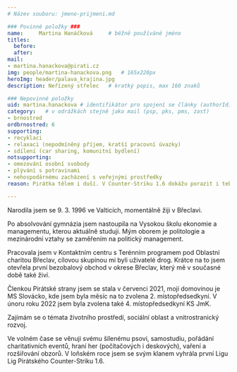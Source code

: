 ```yaml
---
# Název souboru: jmeno-prijmeni.md

### Povinné položky ###
name:     Martina Hanáčková 	# běžně používáné jméno
titles:
  before:  
  after:
mail:
- martina.hanackova@pirati.cz
img: people/martina-hanackova.png   # 165x220px
heroImg: header/palava_krajina.jpg
description: Neřízený střelec 	# kratký popis, max 160 znaků

### Nepovinné položky
uid: martina.hanackova # identifikátor pro spojení se články (authorId)
category: 	# v odrážkách stejně jako mail (psp, pks, pms, zast)
- brnostred
ordbrnostred: 6
supporting:
- recyklaci
- relaxaci (nepodmíněný příjem, kratší pracovní úvazky)
- sdílení (car sharing, komunitní bydlení)
notsupporting:
- omezování osobní svobody
- plývání s potravinami
- nehospodárnému zacházení s veřejnými prostředky
reason: Pirátka tělem i duší. V Counter-Striku 1.6 dokážu porazit i tebe. 

---
```


Narodila jsem se 9. 3. 1996 ve Valticích, momentálně žiji v Břeclavi.

Po absolvování gymnázia jsem nastoupila na Vysokou školu ekonomie a managementu, kterou aktuálně studuji. Mým oborem je politologie a mezinárodní vztahy se zaměřením na politický management.

Pracovala jsem v Kontaktním centru s Terénním programem pod Oblastní charitou Břeclav, cílovou skupinou mi byli uživatelé drog. Krátce na to jsem otevřela první bezobalový obchod v okrese Břeclav, který mě v současné době také živí.

Členkou Pirátské strany jsem se stala v červenci 2021, mojí domovinou je MS Slovácko, kde jsem byla měsíc na to zvolena 2. místopředsedkyní. V únoru roku 2022 jsem byla zvolena také 4. místopředsedkyní KS JmK.

Zajímám se o témata životního prostředí, sociální oblast a vnitrostranický rozvoj.

Ve volném čase se věnuji svému šílenému psovi, samostudiu, pořádání charitativních eventů, hraní her (počítačových i deskových), vaření a rozšiřování obzorů. V loňském roce jsem se svým klanem vyhrála první Ligu Lig Pirátského Counter-Striku 1.6.

